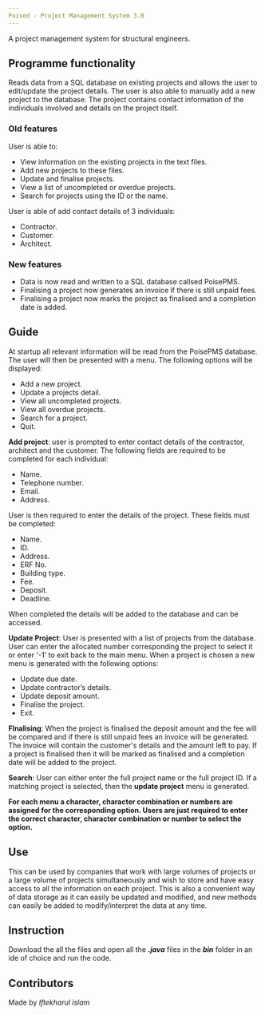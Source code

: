 ```yaml
---
Poised - Project Management System 3.0
---
```

A project management system for structural engineers.

## Programme functionality

Reads data from a SQL database on existing projects and allows the user to edit/update the project details.
The user is also able to manually add a new project to the database. The project contains contact information of the
individuals involved and details on the project itself.

### Old features

User is able to:
* View information on the existing projects in the text files.
* Add new projects to these files.
* Update and finalise projects.
* View a list of uncompleted or overdue projects.
* Search for projects using the ID or the name.

User is able of add contact details of 3 individuals:
* Contractor.
* Customer.
* Architect.

### New features

* Data is now read and written to a SQL database callsed PoisePMS.
* Finalising a project now generates an invoice if there is still unpaid fees.
* Finalising a project now marks the project as finalised and a completion date is added.

## Guide

At startup all relevant information will be read from the PoisePMS database.
The user will then be presented with a menu.
The following options will be displayed:
* Add a new project.
* Update a projects detail.
* View all uncompleted projects.
* View all overdue projects.
* Search for a project.
* Quit.

**Add project**:
user is prompted to enter contact details of the contractor, architect and the customer.
The following fields are required to be completed for each individual:
* Name.
* Telephone number.
* Email.
* Address.

User is then required to enter the details of the project.
These fields must be completed:
* Name.
* ID.
* Address.
* ERF No.
* Building type.
* Fee.
* Deposit.
* Deadline.

When completed the details will be added to the database and can be accessed.

**Update Project**:
User is presented with a list of projects from the database.
User can enter the allocated number corresponding the project to select it or enter '-1' to exit back to the main menu.
When a project is chosen a new menu is generated with the following options:
* Update due date.
* Update contractor’s details.
* Update deposit amount.
* Finalise the project.
* Exit.

**FInalising**:
When the project is finalised the deposit amount and the fee will be compared and if there is still unpaid fees an invoice will be generated.
The invoice will contain the customer's details and the amount left to pay.
If a project is finalised then it will be marked as finalised and a completion date will be added to the project.

**Search**:
User can either enter the full project name or the full project ID.
If a matching project is selected, then the **update project** menu is generated.

__For each menu a character, character combination or numbers are assigned for the corresponding option. Users are just required to enter the correct character,
character combination or number to select the option.__

## Use

This can be used by companies that work with large volumes of projects or a large volume of projects simultaneously and
wish to store and have easy access to all the information on each project. This is also a convenient way of data storage as
it can easily be updated and modified, and new methods can easily be added to modify/interpret the data at any time.

## Instruction

Download the all the files and open all the *__.java__* files in the *__bin__* folder in an ide of choice and run the code.

## Contributors

Made by *Iftekharul islam*

  

